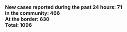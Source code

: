 ### New cases reported during the past 24 hours: 71<br/>In the community: 466<br/>At the border: 630<br/>Total: 1096